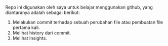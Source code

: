 Repo ini digunakan oleh saya untuk belajar menggunakan github, yang diantaranya adalah sebagai berikut:
1. Melakukan commit terhadap sebuah perubahan file atau pembuatan file pertama kali.
2. Melihat history dari commit.
3. Melihat Insights.

